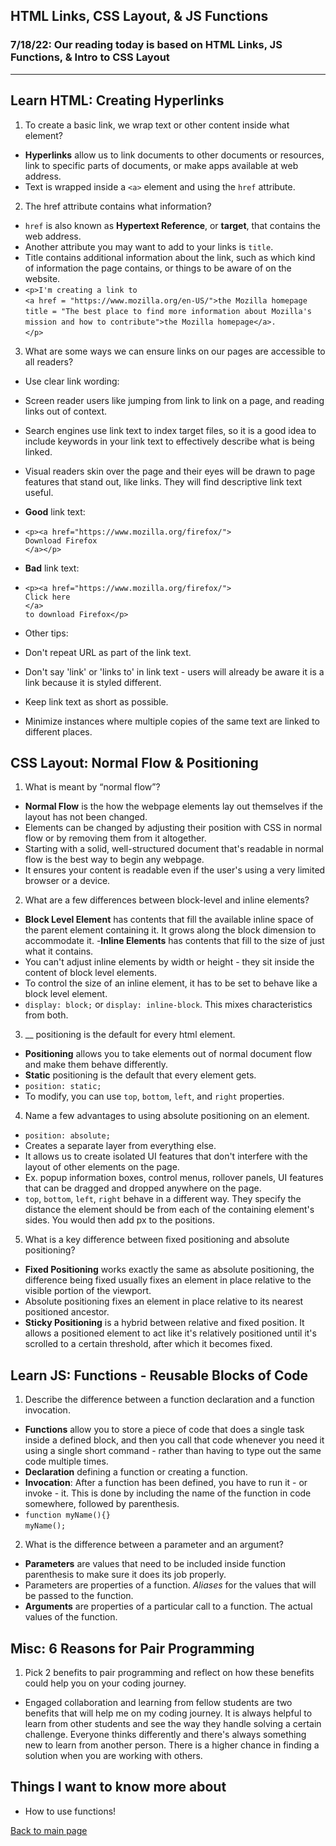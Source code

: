 ## HTML Links, CSS Layout, & JS Functions

### 7/18/22: Our reading today is based on HTML Links, JS Functions, & Intro to CSS Layout

---

## Learn HTML: Creating Hyperlinks

1. To create a basic link, we wrap text or other content inside what element?
- **Hyperlinks** allow us to link documents to other documents or resources, link to specific parts of documents, or make apps available at web address. 
- Text is wrapped inside a `<a>` element and using the `href` attribute. 

2. The href attribute contains what information?
- `href` is also known as **Hypertext Reference**, or **target**, that contains the web address. 
- Another attribute you may want to add to your links is `title`. 
- Title contains additional information about the link, such as which kind of information the page contains, or things to be aware of on the website. 
- `<p>I'm creating a link to` <br>
`<a href = "https://www.mozilla.org/en-US/">the Mozilla homepage` <br>
  `title = "The best place to find more information about Mozilla's` <br>
          `mission and how to contribute">the Mozilla homepage</a>.` <br>
`</p>`

3. What are some ways we can ensure links on our pages are accessible to all readers?
- Use clear link wording:
- Screen reader users like jumping from link to link on a page, and reading links out of context. 
- Search engines use link text to index target files, so it is a good idea to include keywords in your link text to effectively describe what is being linked. 
- Visual readers skin over the page and their eyes will be drawn to page features that stand out, like links. They will find descriptive link text useful. 
- **Good** link text:
- `<p><a href="https://www.mozilla.org/firefox/">`<br>
  `Download Firefox`<br>
`</a></p>`<br>
- **Bad** link text:
- `<p><a href="https://www.mozilla.org/firefox/">`<br>
  `Click here` <br>
`</a>` <br>
`to download Firefox</p>`

- Other tips:
- Don't repeat URL as part of the link text.
- Don't say 'link' or 'links to' in link text - users will already be aware it is a link because it is styled different.
- Keep link text as short as possible.
- Minimize instances where multiple copies of the same text are linked to different places. 

## CSS Layout: Normal Flow & Positioning

1. What is meant by “normal flow”?
- **Normal Flow** is the how the webpage elements lay out themselves if the layout has not been changed. 
- Elements can be changed by adjusting their position with CSS in normal flow or by removing them from it altogether. 
- Starting with a solid, well-structured document that's readable in normal flow is the best way to begin any webpage. 
- It ensures your content is readable even if the user's using a very limited browser or a device. 

2. What are a few differences between block-level and inline elements?
- **Block Level Element** has contents that fill the available inline space of the parent element containing it. It grows along the block dimension to accommodate it. 
 -**Inline Elements** has contents that fill to the size of just what it contains. 
 - You can't adjust inline elements by width or height - they sit inside the content of block level elements. 
 - To control the size of an inline element, it has to be set to behave like a block level element. 
 - `display: block;` or `display: inline-block`. This mixes characteristics from both. 

3. __ positioning is the default for every html element.
- **Positioning** allows you to take elements out of normal document flow and make them behave differently. 
- **Static** positioning is the default that every element gets. 
- `position: static;`
- To modify, you can use `top`, `bottom`, `left`, and `right` properties. 

4. Name a few advantages to using absolute positioning on an element.
- `position: absolute;`
- Creates a separate layer from everything else. 
- It allows us to create isolated UI features that don't interfere with the layout of other elements on the page. 
- Ex. popup information boxes, control menus, rollover panels, UI features that can be dragged and dropped anywhere on the page. 
- `top`, `bottom`, `left`, `right` behave in a different way. They specify the distance the element should be from each of the containing element's sides. You would then add px to the positions.

5. What is a key difference between fixed positioning and absolute positioning?
- **Fixed Positioning** works exactly the same as absolute positioning, the difference being fixed usually fixes an element in place relative to the visible portion of the viewport. 
- Absolute positioning fixes an element in place relative to its nearest positioned ancestor. 
- **Sticky Positioning** is a hybrid between relative and fixed position. It allows a positioned element to act like it's relatively positioned until it's scrolled to a certain threshold, after which it becomes fixed. 

## Learn JS: Functions - Reusable Blocks of Code
1. Describe the difference between a function declaration and a function invocation.
- **Functions** allow you to store a piece of code that does a single task inside a defined block, and then you call that code whenever you need it using a single short command - rather than having to type out the same code multiple times. 
- **Declaration** defining a function or creating a function. 
- **Invocation**: After a function has been defined, you have to run it - or invoke - it. This is done by including the name of the function in code somewhere, followed by parenthesis. 
- `function myName(){}`<br>
`myName();`

2. What is the difference between a parameter and an argument?
- **Parameters** are values that need to be included inside function parenthesis to make sure it does its job properly. 
- Parameters are properties of a function. *Aliases* for the values that will be passed to the function. 
- **Arguments** are properties of a particular call to a function. The actual values of the function. 

## Misc: 6 Reasons for Pair Programming 
1. Pick 2 benefits to pair programming and reflect on how these benefits could help you on your coding journey.
- Engaged collaboration and learning from fellow students are two benefits that will help me on my coding journey. It is always helpful to learn from other students and see the way they handle solving a certain challenge. Everyone thinks differently and there's always something new to learn from another person. There is a higher chance in finding a solution when you are working with others. 

## Things I want to know more about
- How to use functions!

[Back to main page](README.md)


